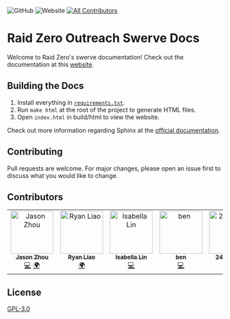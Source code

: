 
![GitHub](https://img.shields.io/github/license/TASRobotics/RaidZero-Outreach-Swerve-Docs?logo=Github)
![Website](https://img.shields.io/website?down_color=red&down_message=offline&label=docs&logo=readthedocs&up_color=green&up_message=online&url=https%3A%2F%2Fraidzero-swerve-docs.readthedocs.io%2Fen%2Flatest%2F)
[![All Contributors](https://img.shields.io/badge/all_contributors-1-orange.svg)](#contributors-)

# Raid Zero Outreach Swerve Docs

Welcome to Raid Zero's swerve documentation! Check out the documentation at this [website](https://raidzero-swerve-docs.readthedocs.io/en/latest/). 

## Building the Docs

1. Install everything in [``requirements.txt``](requirements.txt).
2. Run ``make html`` at the root of the project to generate HTML files. 
3. Open ``index.html`` in build/html to view the website. 

Check out more information regarding Sphinx at the [official documentation](https://www.sphinx-doc.org/en/master/). 

## Contributing

Pull requests are welcome. For major changes, please open an issue first to discuss what you would like to change. 

## Contributors

<!-- ALL-CONTRIBUTORS-LIST:START - Do not remove or modify this section -->
<!-- prettier-ignore-start -->
<!-- markdownlint-disable -->
<table>
  <tbody>
    <tr>
      <td align="center"><a href="https://github.com/jazonshou"><img src="https://avatars.githubusercontent.com/u/67040509?v=4?s=100" width="100px;" alt="Jason Zhou"/><br /><sub><b>Jason Zhou</b></sub></a><br /><a href="https://github.com/TASRobotics/RaidZero-Outreach-Swerve-Docs/commits?author=jazonshou" title="Code">💻</a> <a href="#translation-jazonshou" title="Translation">🌍</a></td>
      <td align="center"><a href="https://www.youtube.com/channel/UCSu2KKN9d6buqnZ1xBnKTFA"><img src="https://avatars.githubusercontent.com/u/71594512?v=4?s=100" width="100px;" alt="Ryan Liao"/><br /><sub><b>Ryan Liao</b></sub></a><br /><a href="#translation-Ryan4253" title="Translation">🌍</a></td>
      <td align="center"><a href="https://github.com/i-hdk"><img src="https://avatars.githubusercontent.com/u/59080145?v=4?s=100" width="100px;" alt="Isabella Lin"/><br /><sub><b>Isabella Lin</b></sub></a><br /><a href="https://github.com/TASRobotics/RaidZero-Outreach-Swerve-Docs/commits?author=i-hdk" title="Code">💻</a></td>
      <td align="center"><a href="https://github.com/0x5b62656e5d"><img src="https://avatars.githubusercontent.com/u/112295217?v=4?s=100" width="100px;" alt="ben"/><br /><sub><b>ben</b></sub></a><br /><a href="https://github.com/TASRobotics/RaidZero-Outreach-Swerve-Docs/commits?author=0x5b62656e5d" title="Code">💻</a></td>
      <td align="center"><a href="https://github.com/24crystalc"><img src="https://avatars.githubusercontent.com/u/116065369?v=4?s=100" width="100px;" alt="24crystalc"/><br /><sub><b>24crystalc</b></sub></a><br /><a href="https://github.com/TASRobotics/RaidZero-Outreach-Swerve-Docs/commits?author=24crystalc" title="Code">💻</a></td>
      <td align="center"><a href="https://github.com/JacksonAHS"><img src="https://avatars.githubusercontent.com/u/116065416?v=4?s=100" width="100px;" alt="JacksonAHS"/><br /><sub><b>JacksonAHS</b></sub></a><br /><a href="https://github.com/TASRobotics/RaidZero-Outreach-Swerve-Docs/commits?author=JacksonAHS" title="Code">💻</a></td>
    </tr>
  </tbody>
</table>

<!-- markdownlint-restore -->
<!-- prettier-ignore-end -->

<!-- ALL-CONTRIBUTORS-LIST:END -->
<!-- prettier-ignore-start -->
<!-- markdownlint-disable -->

<!-- markdownlint-restore -->
<!-- prettier-ignore-end -->

<!-- ALL-CONTRIBUTORS-LIST:END -->


## License

[GPL-3.0](https://choosealicense.com/licenses/gpl-3.0/)
